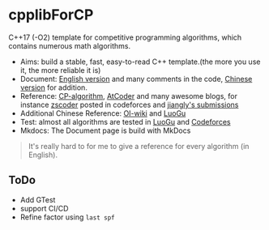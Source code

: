 # cpplibForCP

C++17 (-O2) template for competitive programming algorithms, which contains numerous math algorithms.

- Aims: build a stable, fast, easy-to-read C++ template.(the more you use it, the more reliable it is)
- Document: [English version](https://izlyforever.github.io/cpplibforCP/index) and many comments in the code, [Chinese version](https://izlyforever.github.io/cpplibforCP/cn) for addition.
- Reference: [CP-algorithm](https://cp-algorithms.com/), [AtCoder](https://github.com/atcoder/ac-library) and many awesome blogs, for instance [zscoder](https://codeforces.com/profile/zscoder) posted in codeforces and [jiangly's submissions](https://codeforces.com/submissions/jiangly)
- Additional Chinese Reference: [OI-wiki](https://oi-wiki.org/) and [LuoGu](https://www.luogu.com.cn/)
- Test: almost all algorithms are tested in [LuoGu](https://www.luogu.com.cn/) and [Codeforces](https://codeforces.com/)
- Mkdocs: The Document page is build with MkDocs

> It's really hard to for me to give a reference for every algorithm (in English).

## ToDo

- Add GTest
- support CI/CD
- Refine factor using `last spf`
